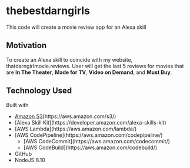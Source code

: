 # thebestdarngirls
This code will create a movie review app for an Alexa skill

## Motivation
To create an Alexa skill to coincide with my website, thatdarngirlmovie.reviews.  User will get the last 5 reviews for movies that are <b>In The Theater</b>, <b>Made for TV</b>, <b>Video on Demand</b>, and <b>Must Buy</b>.  

## Technology Used
Built with
<ul>
	<li><a href="https://aws.amazon.com/s3/" target="_blank">Amazon S3</a>(https://aws.amazon.com/s3/)</li>
	<li>[Alexa Skill Kit](https://developer.amazon.com/alexa-skills-kit)</li>
	<li>[AWS Lambda](https://aws.amazon.com/lambda/)</li>
	<li>[AWS CodePipeline](https://aws.amazon.com/codepipeline/)
		<ul>
			<li>[AWS CodeCommit](https://aws.amazon.com/codecommit/)</li>
			<li>[AWS CodeBuild](https://aws.amazon.com/codebuild/)</li>
		</ul>
	</li>
	<li>GitHub</li>
	<li>NodeJS 8.10</li>
</ul>

